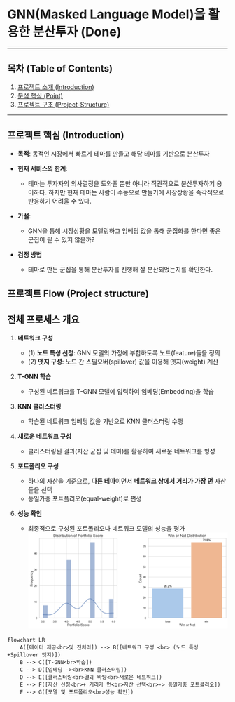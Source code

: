 # GNN(Masked Language Model)을 활용한 분산투자 (Done)
---

## 목차 (Table of Contents)

1. [프로젝트 소개 (Introduction)](#프로젝트-소개-introduction)  
2. [분석 핵심 (Point)](#프로젝트-핵심-Point)  
3. [프로젝트 구조 (Project-Structure)](#프로젝트-구조-project-structure)  


---

## 프로젝트 핵심 (Introduction)

- **목적**: 동적인 시장에서 빠르게 테마를 만들고 해당 테마를 기반으로 분산투자 
- **현재 서비스의 한계**:
  - 테마는 투자자의 의사결정을 도와줄 뿐만 아니라 직관적으로 분산투자하기 용이하다. 하지만 현재 테마는 사람이 수동으로 만들기에 시장상황을 즉각적으로 반응하기 어려울 수 있다.
    
- **가설**:
  - GNN을 통해 시장상황을 모델링하고 임베딩 값을 통해 군집화를 한다면 좋은 군집이 될 수 있지 않을까?

- **검정 방법**
  - 테마로 만든 군집을 통해 분산투자를 진행해 잘 분산되었는지를 확인한다. 


## 프로젝트 Flow (Project structure)
## 전체 프로세스 개요

1. **네트워크 구성**  
   - (1) **노드 특성 선정**: GNN 모델의 가정에 부합하도록 노드(feature)들을 정의  
   - (2) **엣지 구성**: 노드 간 스필오버(spillover) 값을 이용해 엣지(weight) 계산

2. **T-GNN 학습**  
   - 구성된 네트워크를 T-GNN 모델에 입력하여 임베딩(Embedding)을 학습

3. **KNN 클러스터링**  
   - 학습된 네트워크 임베딩 값을 기반으로 KNN 클러스터링 수행

4. **새로운 네트워크 구성**  
   - 클러스터링된 결과(자산 군집 및 테마)를 활용하여 새로운 네트워크를 형성

5. **포트폴리오 구성**  
   - 하나의 자산을 기준으로, **다른 테마**이면서 **네트워크 상에서 거리가 가장 먼** 자산들을 선택  
   - 동일가중 포트폴리오(equal-weight)로 편성

6. **성능 확인**  
   - 최종적으로 구성된 포트폴리오나 네트워크 모델의 성능을 평가
![Performance](./images/Performance.png)




```mermaid
flowchart LR
    A([데이터 제공<br>및 전처리]) --> B([네트워크 구성 <br> (노드 특성+Spillover 엣지)])
    B --> C([T-GNN<br>학습])
    C --> D([임베딩 -><br>KNN 클러스터링])
    D --> E([클러스터링<br>결과 바탕<br>새로운 네트워크])
    E --> F([자산 선정<br>+ 거리가 먼<br>자산 선택<br>-> 동일가중 포트폴리오])
    F --> G([모델 및 포트폴리오<br>성능 확인])
